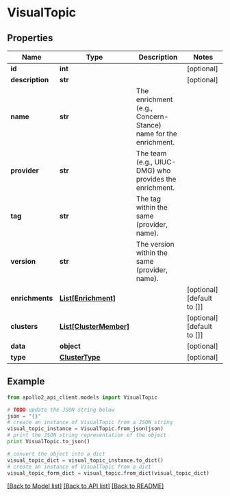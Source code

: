 # VisualTopic


## Properties
Name | Type | Description | Notes
------------ | ------------- | ------------- | -------------
**id** | **int** |  | [optional] 
**description** | **str** |  | [optional] 
**name** | **str** | The enrichment (e.g., Concern-Stance) name for the enrichment. | 
**provider** | **str** | The team (e.g., UIUC-DMG) who provides the enrichment. | 
**tag** | **str** | The tag within the same (provider, name). | 
**version** | **str** | The version within the same (provider, name). | 
**enrichments** | [**List[Enrichment]**](Enrichment.md) |  | [optional] [default to []]
**clusters** | [**List[ClusterMember]**](ClusterMember.md) |  | [optional] [default to []]
**data** | **object** |  | [optional] 
**type** | [**ClusterType**](ClusterType.md) |  | [optional] 

## Example

```python
from apollo2_api_client.models import VisualTopic

# TODO update the JSON string below
json = "{}"
# create an instance of VisualTopic from a JSON string
visual_topic_instance = VisualTopic.from_json(json)
# print the JSON string representation of the object
print VisualTopic.to_json()

# convert the object into a dict
visual_topic_dict = visual_topic_instance.to_dict()
# create an instance of VisualTopic from a dict
visual_topic_form_dict = visual_topic.from_dict(visual_topic_dict)
```
[[Back to Model list]](../README.md#documentation-for-models) [[Back to API list]](../README.md#documentation-for-api-endpoints) [[Back to README]](../README.md)


